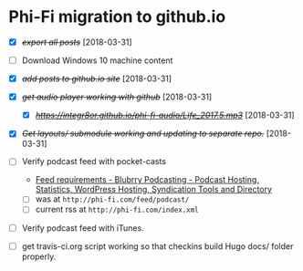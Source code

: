# Phi-Fi migration to github.io

* [X] ~~*export all posts*~~ [2018-03-31]
* [ ] Download Windows 10 machine content
* [X] ~~*add posts to github.io site*~~ [2018-03-31]
* [X] ~~*get audio player working with github*~~ [2018-03-31]
	* [X] ~~*https://integr8or.github.io/phi-fi-audio/Life_2017.5.mp3*~~ [2018-03-31]
* [X] ~~*Get layouts/ submodule working and updating to separate repo.*~~ [2018-03-31]
* [ ] Verify podcast feed with pocket-casts
	- [Feed requirements - Blubrry Podcasting - Podcast Hosting, Statistics, WordPress Hosting, Syndication Tools and Directory](https://create.blubrry.com/resources/blubrry-podcast-directory/feed-requirements/)
	* [ ] was at `http://phi-fi.com/feed/podcast/`
	* [ ] current rss at `http://phi-fi.com/index.xml`
* [ ] Verify podcast feed with iTunes.
* [ ] get travis-ci.org script working so that checkins build Hugo docs/ folder properly.

